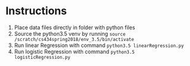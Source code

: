 <!-- By Daniel Kato and Nathan Shepherd -->

# Instructions
1. Place data files directly in folder with python files
2. Source the python3.5 venv by running `source /scratch/cs434spring2018/env_3.5/bin/activate`
3. Run linear Regression with command `python3.5 linearRegression.py`
4. Run logistic Regression with command `python3.5 logisticRegression.py`
